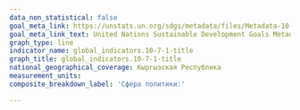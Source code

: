 ```yaml
---
data_non_statistical: false
goal_meta_link: https://unstats.un.org/sdgs/metadata/files/Metadata-10-07-01.pdf
goal_meta_link_text: United Nations Sustainable Development Goals Metadata (pdf 564kB)
graph_type: line
indicator_name: global_indicators.10-7-1-title
graph_title: global_indicators.10-7-1-title
national_geographical_coverage: Кыргызская Республика
measurement_units:
composite_breakdown_label: 'Сфера политики:'

---
```


